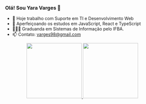 ### Olá! Sou Yara Varges 👋


- 🔭 Hoje trabalho com Suporte em TI e Desenvolvimento Web
- 🌱 Aperfeiçoando os estudos em JavaScript, React e TypeScript
- 👩🏻‍🎓 Graduanda em Sistemas de Informação pelo IFBA.
- 📫 Contato: varges98@gmail.com


<div align="center">
  <a href="https://github.com/YaraVarges">
  <img height="180em" src="https://github-readme-stats.vercel.app/api?username=YaraVarges&show_icons=true&theme=dracula&include_all_commits=true&count_private=true"/>
  <img height="180em" src="https://github-readme-stats.vercel.app/api/top-langs/?username=YaraVarges&layout=compact&langs_count=7&theme=dracula"/>
</div>
